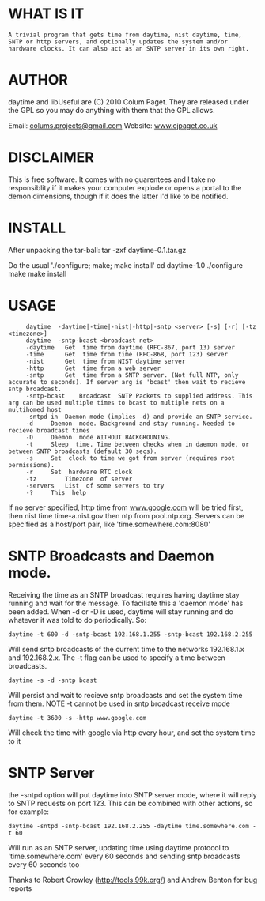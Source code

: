 WHAT IS IT
==========
	A trivial program that gets time from daytime, nist daytime, time, SNTP or http servers, and optionally updates the system and/or hardware clocks. It can also act as an SNTP server in its own right.

AUTHOR
======
daytime and libUseful are (C) 2010 Colum Paget. They are released under the GPL so you may do anything with them that the GPL allows.

Email: colums.projects@gmail.com
Website: www.cjpaget.co.uk

DISCLAIMER
==========
  This is free software. It comes with no guarentees and I take no responsiblity if it makes your computer explode or opens a portal to the demon dimensions, though if it does the latter I'd like to be notified.

INSTALL
=======
After unpacking the tar-ball:
    tar -zxf daytime-0.1.tar.gz

Do the usual './configure; make; make install'
    cd daytime-1.0
    ./configure
    make
    make install


USAGE
=====

		 daytime  -daytime|-time|-nist|-http|-sntp <server> [-s] [-r] [-tz <timezone>]
		 daytime  -sntp-bcast <broadcast net>
		 -daytime	Get  time from daytime (RFC-867, port 13) server
		 -time		Get  time from time (RFC-868, port 123) server
		 -nist		Get  time from NIST daytime server
		 -http		Get  time from a web server
		 -sntp		Get  time from a SNTP server. (Not full NTP, only accurate to seconds). If server arg is 'bcast' then wait to recieve sntp broadcast.
		 -sntp-bcast	Broadcast  SNTP Packets to supplied address. This arg can be used multiple times to bcast to multiple nets on a multihomed host
		 -sntpd	in  Daemon mode (implies -d) and provide an SNTP service.
		 -d		Daemon  mode. Background and stay running. Needed to recieve broadcast times
		 -D		Daemon  mode WITHOUT BACKGROUNING.
		 -t		Sleep  time. Time between checks when in daemon mode, or between SNTP broadcasts (default 30 secs).
		 -s		Set  clock to time we got from server (requires root permissions).
		 -r		Set  hardware RTC clock
		 -tz		Timezone  of server
		 -servers	List  of some servers to try
		 -?		This  help

If no server specified, http time from www.google.com will be tried first, then nist time time-a.nist.gov then ntp from pool.ntp.org.
Servers can be specified as a host/port pair, like 'time.somewhere.com:8080'

SNTP Broadcasts and Daemon mode.
================================

Receiving the time as an SNTP broadcast requires having daytime stay running and wait for the message. To faciliate this a 'daemon mode' has been added. When -d or -D is used, daytime will stay running and do whatever it was told to do periodically. So:


	daytime -t 600 -d -sntp-bcast 192.168.1.255 -sntp-bcast 192.168.2.255


Will send sntp broadcasts of the current time to the networks 192.168.1.x and 192.168.2.x. The -t flag can be used to specify a time between broadcasts.

	daytime -s -d -sntp bcast

Will persist and wait to recieve sntp broadcasts and set the system time from them. NOTE -t cannot be used in sntp broadcast receive mode

	daytime -t 3600 -s -http www.google.com

Will check the time with google via http every hour, and set the system time to it


SNTP Server
===========

the -sntpd option will put daytime into SNTP server mode, where it will reply to SNTP requests on port 123. This can be combined with other actions, so for example:

	daytime -sntpd -sntp-bcast 192.168.2.255 -daytime time.somewhere.com -t 60

Will run as an SNTP server, updating time using daytime protocol to 'time.somewhere.com' every 60 seconds and sending sntp broadcasts every 60 seconds too

Thanks to Robert Crowley (http://tools.99k.org/) and Andrew Benton for bug reports
